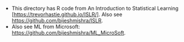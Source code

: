 * This directory has R code from An Introduction to Statistical Learning [https://trevorhastie.github.io/ISLR/]. Also see https://github.com/bijeshmishra/ISLR.
* Also see ML from Microsoft: https://github.com/bijeshmishra/ML_MicroSoft.
